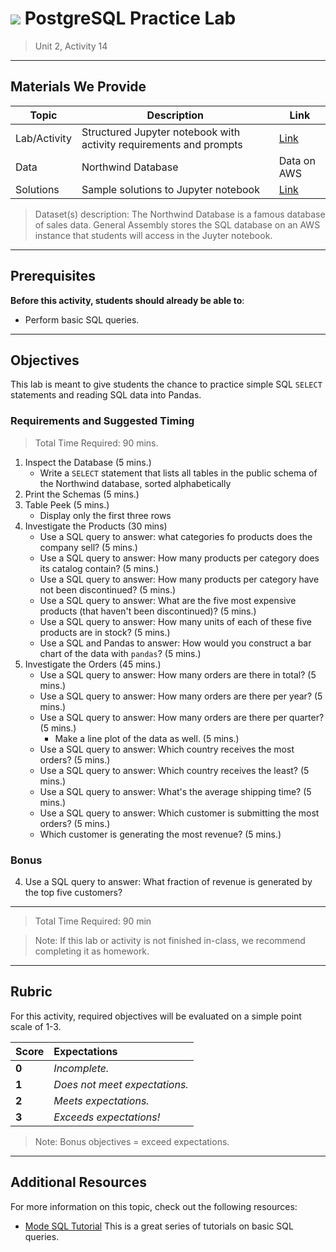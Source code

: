 <!---
Questions? Comments?:

1. Log an issue to this repo to alert us of a problem.
2. Suggest an edit yourself by forking this repo, making edits, and submitting a pull request with your changes back to our master branch.
3. Reach out to the data team on Slack and share your thoughts!

--->

# ![](https://ga-dash.s3.amazonaws.com/production/assets/logo-9f88ae6c9c3871690e33280fcf557f33.png) PostgreSQL Practice Lab

> Unit 2, Activity 14

<!--- Unit and sequence information. This template is an instructor-facing description for a given activity or lab. --->

---

## Materials We Provide

<!--- This section is a table of contents for the activity. The table structure breaks down repo resources into types, distinguishing between  notebooks and supporting materials. Note that the table below demonstrates the total possible range of materials; most lessons won't require all of the categories below. Also note that every item in the repo should get its own line and link, like the example shown for data. --->

| Topic | Description | Link |
| --- | --- | --- |
| Lab/Activity |  Structured Jupyter notebook with activity requirements and prompts | [Link](./practice-postgres-sql.ipynb)|
| Data | Northwind Database | Data on AWS|
| Solutions | Sample solutions to Jupyter notebook| [Link](./solution-code/practice-postgres-sql-solutions.ipynb)|

> Dataset(s) description: The Northwind Database is a famous database of sales data. General Assembly stores the SQL database on an AWS instance that students will access in the Juyter notebook.

---

## Prerequisites

<!--- This section explains the relevant prerequisites; in other words, what do students need to know to be able to benefit and perform the tasks required in this activity/lab? List all relevant skills or prior learning objectives --->

**Before this activity, students should already be able to**:

- Perform basic SQL queries.

---

## Objectives

<!--- This section lists the learning objectives of the activity or lab.  --->

This lab is meant to give students the chance to practice simple SQL `SELECT` statements and reading SQL data into Pandas.

<!--- This section lists the exact requirements students have to perform in order to "complete" the activity.  --->

### Requirements and Suggested Timing

> Total Time Required: 90 mins.

1. Inspect the Database (5 mins.)
    - Write a `SELECT` statement that lists all tables in the public schema of the Northwind database, sorted alphabetically
2. Print the Schemas (5 mins.)
3. Table Peek (5 mins.)
    - Display only the first three rows
4. Investigate the Products (30 mins)
    - Use a SQL query to answer: what categories fo products does the company sell? (5 mins.)
    - Use a SQL query to answer: How many products per category does its catalog contain? (5 mins.)
    - Use a SQL query to answer: How many products per category have not been discontinued? (5 mins.)
    - Use a SQL query to answer: What are the five most expensive products (that haven't been discontinued)? (5 mins.)
    - Use a SQL query to answer: How many units of each of these five products are in stock? (5 mins.)
    - Use a SQL and Pandas to answer: How would you construct a bar chart of the data with `pandas`? (5 mins.)
5. Investigate the Orders (45 mins.)
    - Use a SQL query to answer: How many orders are there in total? (5 mins.)
    - Use a SQL query to answer: How many orders are there per year? (5 mins.)
    - Use a SQL query to answer: How many orders are there per quarter? (5 mins.)
      - Make a line plot of the data as well. (5 mins.)
    - Use a SQL query to answer: Which country receives the most orders? (5 mins.)
    - Use a SQL query to answer: Which country receives the least? (5 mins.)
    - Use a SQL query to answer: What's the average shipping time? (5 mins.)
    - Use a SQL query to answer: Which customer is submitting the most orders? (5 mins.)
    - Which customer is generating the most revenue? (5 mins.)

<!--- If there are any bonus objectives, list them here. Bonus objectives are items that are not officially required in order to "complete" a given activity, but are provided as suggested enrichment for students who want additional challenges.--->

### Bonus

4. Use a SQL query to answer: What fraction of revenue is generated by the top five customers?

---
<!---
## Suggested Timing
--->
<!--- This section outlines the lesson plan with relevant sections and subsections, providing both the total time required as well as suggestions for timing in each section --->

> Total Time Required: 90 min
<!---

- **Objective 1** (estimated: 20 mins)
- **Objective 2** (estimated: 30 mins)
- **Objective 3** (estimated: 40 mins)

--->
> Note: If this lab or activity is not finished in-class, we recommend completing it as homework.

---

## Rubric

For this activity, required objectives will be evaluated on a simple point scale of 1-3.

Score | Expectations
:--- | :---
**0** | _Incomplete._
**1** | _Does not meet expectations._
**2** | _Meets expectations._
**3** | _Exceeds expectations!_

> Note: Bonus objectives = exceed expectations.

---

## Additional Resources

<!--- List of potential sources that may help or inform the students' ability to complete the tasks required. This might include reference sites, examples, or tutorials for "getting started." --->

For more information on this topic, check out the following resources:

- [Mode SQL Tutorial](https://community.modeanalytics.com/sql/tutorial/introduction-to-sql/) This is a great series of tutorials on basic SQL queries.